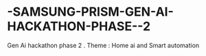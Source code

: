 # -SAMSUNG-PRISM-GEN-AI-HACKATHON-PHASE--2
Gen Ai hackathon phase 2 .       Theme : Home ai and Smart automation  
